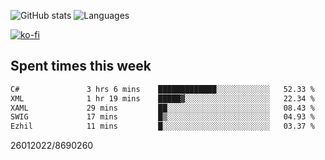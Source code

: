 ![GitHub stats](https://github-readme-stats.vercel.app/api?username=emipa606&theme=github_dark&show_icons=true) 
![Languages](https://github-readme-stats.vercel.app/api/top-langs/?username=emipa606&theme=github_dark&layout=compact)

[![ko-fi](https://ko-fi.com/img/githubbutton_sm.svg)](https://ko-fi.com/G2G55DDYD)

## Spent times this week
<!--START_SECTION:waka-->

```txt
C#               3 hrs 6 mins    █████████████░░░░░░░░░░░░   52.33 %
XML              1 hr 19 mins    █████▓░░░░░░░░░░░░░░░░░░░   22.34 %
XAML             29 mins         ██░░░░░░░░░░░░░░░░░░░░░░░   08.43 %
SWIG             17 mins         █▒░░░░░░░░░░░░░░░░░░░░░░░   04.93 %
Ezhil            11 mins         █░░░░░░░░░░░░░░░░░░░░░░░░   03.37 %
```

<!--END_SECTION:waka-->


26012022/8690260
